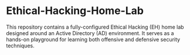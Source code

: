 # Ethical-Hacking-Home-Lab
This repository contains a fully-configured Ethical Hacking (EH) home lab designed around an Active Directory (AD) environment. It serves as a hands-on playground for learning both offensive and defensive security techniques.

